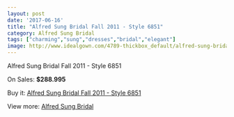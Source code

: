 ```yaml
---
layout: post
date: '2017-06-16'
title: "Alfred Sung Bridal Fall 2011 - Style 6851"
category: Alfred Sung Bridal
tags: ["charming","sung","dresses","bridal","elegant"]
image: http://www.idealgown.com/4789-thickbox_default/alfred-sung-bridal-fall-2011-style-6851.jpg
---
```

Alfred Sung Bridal Fall 2011 - Style 6851

On Sales: **$288.995**
<a href="https://www.idealgown.com/en/alfred-sung-bridal/2158-alfred-sung-bridal-fall-2011-style-6851.html"><amp-img layout="responsive" width="600" height="600" src="//www.idealgown.com/4789-thickbox_default/alfred-sung-bridal-fall-2011-style-6851.jpg" alt="Alfred Sung Bridal Fall 2011 - Style 6851 0" /></a>

Buy it: [Alfred Sung Bridal Fall 2011 - Style 6851](https://www.idealgown.com/en/alfred-sung-bridal/2158-alfred-sung-bridal-fall-2011-style-6851.html "Alfred Sung Bridal Fall 2011 - Style 6851")

View more: [Alfred Sung Bridal](https://www.idealgown.com/en/30-alfred-sung-bridal "Alfred Sung Bridal")